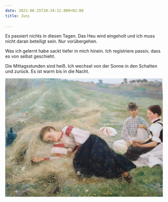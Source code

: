 ```yaml
---
date: 2022-06-25T20:34:12.000+02:00
title: Juni

---
```

Es passiert nichts in diesen Tagen. Das Heu wird eingeholt und ich muss nicht daran beteiligt sein. Nur vorübergehen.

Was ich gelernt habe sackt tiefer in mich hinein. Ich registriere passiv, dass es von selbst geschieht.

Die Mittagsstunden sind heiß. Ich wechsel von der Sonne in den Schatten und zurück. Es ist warm bis in die Nacht.

![](/uploads/heu1.jpg)